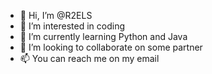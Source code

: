 - 👋 Hi, I’m @R2ELS
- 👀 I’m interested in coding
- 🌱 I’m currently learning Python and Java
- 💞️ I’m looking to collaborate on some partner
- 📫 You can reach me on my email

<!---
R2ELS/R2ELS is a ✨ special ✨ repository because its `README.md` (this file) appears on your GitHub profile.
You can click the Preview link to take a look at your changes.
--->
